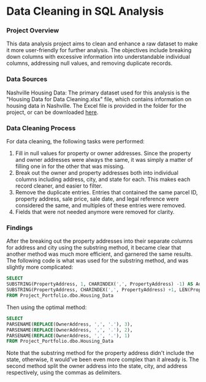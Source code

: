 # Data Cleaning in SQL Analysis

### Project Overview

This data analysis project aims to clean and enhance a raw dataset to make it more user-friendly for further analysis. The objectives include breaking down columns with excessive information into understandable individual columns, addressing null values, and removing duplicate records.

### Data Sources

Nashville Housing Data: The primary dataset used for this analysis is the "Housing Data for Data Cleaning.xlsx" file, which contains information on housing data in Nashville. The Excel file is provided in the folder for the project, or can be downloaded [here](https://view.officeapps.live.com/op/view.aspx?src=https%3A%2F%2Fraw.githubusercontent.com%2Flkolb10%2FData_Projects%2Fmain%2FData%2520Cleaning%2520in%2520SQL%2FHousing%2520Data%2520for%2520Data%2520Cleaning.xlsx&wdOrigin=BROWSELINK).

### Data Cleaning Process

For data cleaning, the following tasks were performed:
1. Fill in null values for property or owner addresses. Since the property and owner addresses were always the same, it was simply a matter of filling one in for the other that was missing.
2. Break out the owner and property addresses both into individual columns including address, city, and state for each. This makes each record cleaner, and easier to filter.
3. Remove the duplicate entries. Entries that contained the same parcel ID, property address, sale price, sale date, and legal reference were considered the same, and multiples of these entries were removed.
4. Fields that were not needed anymore were removed for clarity.

### Findings

After the breaking out the property addresses into their separate columns for address and city using the substring method, it became clear that another method was much more efficient, and garnered the same results. The following code is what was used for the substring method, and was slightly more complicated:

```sql
SELECT 
SUBSTRING(PropertyAddress, 1, CHARINDEX(',', PropertyAddress) -1) AS Address,
SUBSTRING(PropertyAddress, CHARINDEX(',', PropertyAddress) +1, LEN(PropertyAddress)) AS Address
FROM Project_Portfolio.dbo.Housing_Data
```
Then using the optimal method:

```sql
SELECT
PARSENAME(REPLACE(OwnerAddress, ',', '.'), 3),
PARSENAME(REPLACE(OwnerAddress, ',', '.'), 2),
PARSENAME(REPLACE(OwnerAddress, ',', '.'), 1)
FROM Project_Portfolio.dbo.Housing_Data
```
Note that the substring method for the property address didn't include the state, otherwise, it would've been even more complex than it already is. The second method split the owner address into the state, city, and address respectively, using the commas as delimiters.





